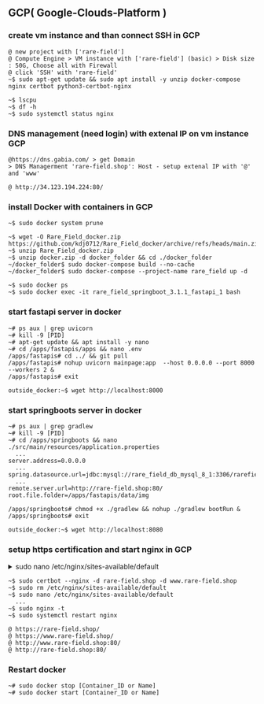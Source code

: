 ## GCP( Google-Clouds‐Platform )

### create vm instance and than connect SSH in GCP
```
@ new project with ['rare-field']
@ Compute Engine > VM instance with ['rare-field'] (basic) > Disk size : 50G, Choose all with Firewall
@ click 'SSH' with 'rare-field'
~$ sudo apt-get update && sudo apt install -y unzip docker-compose nginx certbot python3-certbot-nginx

~$ lscpu
~$ df -h
~$ sudo systemctl status nginx
```

### DNS management (need login) with extenal IP on vm instance GCP
```
@https://dns.gabia.com/ > get Domain 
> DNS Managerment 'rare-field.shop': Host - setup extenal IP with '@' and 'www' 

@ http://34.123.194.224:80/
```

### install Docker with containers in GCP
```
~$ sudo docker system prune

~$ wget -O Rare_Field_docker.zip https://github.com/kdj0712/Rare_Field_docker/archive/refs/heads/main.zip
~$ unzip Rare_Field_docker.zip
~$ unzip docker.zip -d docker_folder && cd ./docker_folder
~/docker_folder$ sudo docker-compose build --no-cache
~/docker_folder$ sudo docker-compose --project-name rare_field up -d

~$ sudo docker ps
~$ sudo docker exec -it rare_field_springboot_3.1.1_fastapi_1 bash
```

### start fastapi server in docker
```
~# ps aux | grep uvicorn 
~# kill -9 [PID]
~# apt-get update && apt install -y nano
~# cd /apps/fastapis/apps && nano .env
/apps/fastapis# cd ../ && git pull
/apps/fastapis# nohup uvicorn mainpage:app  --host 0.0.0.0 --port 8000 --workers 2 & 
/apps/fastapis# exit

outside_docker:~$ wget http://localhost:8000
```

### start springboots server in docker
```
~# ps aux | grep gradlew 
~# kill -9 [PID]
~# cd /apps/springboots && nano ./src/main/resources/application.properties
  ...
server.address=0.0.0.0
  ...
spring.datasource.url=jdbc:mysql://rare_field_db_mysql_8_1:3306/rarefield
  ...
remote.server.url=http://rare-field.shop:80/       
root.file.folder=/apps/fastapis/data/img   

/apps/springboots# chmod +x ./gradlew && nohup ./gradlew bootRun &
/apps/springboots# exit

outside_docker:~$ wget http://localhost:8080
```

### setup https certification and start nginx in GCP
<details>

<summary>sudo nano /etc/nginx/sites-available/default</summary>

    server {
        listen 80;
        server_name rare-field.shop www.rare-field.shop;
        #return 301 https://$server_name$request_uri; # Redirect all HTTP requests to HTTPS
        location / {
            proxy_pass http://localhost:8000; # Forward all requests to localhost:8000
            proxy_set_header Host $host; # Pass the current host and port
            proxy_set_header X-Real-IP $remote_addr; # Pass the client's real IP
            proxy_set_header X-Forwarded-For $proxy_add_x_forwarded_for; # Pass the real user IP read by the proxy or load balancer
            proxy_set_header X-Forwarded-Proto $scheme; # The protocol being used (http or https)
        }
    }

    server {
        # SSL configuration
        listen 443 ssl;
        server_name rare-field.shop www.rare-field.shop;

        ssl_certificate /etc/letsencrypt/live/rare-field.shop/fullchain.pem; # Certificate path
        ssl_certificate_key /etc/letsencrypt/live/rare-field.shop/privkey.pem; # Key path

        ssl_session_cache shared:SSL:1m;
        ssl_session_timeout 10m;
        ssl_ciphers HIGH:!aNULL:!MD5;
        ssl_prefer_server_ciphers on;

        location / {
            proxy_pass http://localhost:8080; # Forward requests to the WAS running in Docker
            proxy_set_header Host $host;
            proxy_set_header X-Real-IP $remote_addr;
            proxy_set_header X-Forwarded-For $proxy_add_x_forwarded_for;
            proxy_set_header X-Forwarded-Proto $scheme;
        }
    }

</details>

```
~$ sudo certbot --nginx -d rare-field.shop -d www.rare-field.shop
~$ sudo rm /etc/nginx/sites-available/default
~$ sudo nano /etc/nginx/sites-available/default
  ... 
~$ sudo nginx -t
~$ sudo systemctl restart nginx

@ https://rare-field.shop/
@ https://www.rare-field.shop/
@ http://www.rare-field.shop:80/
@ http://rare-field.shop:80/
```


### Restart docker
```
~# sudo docker stop [Container_ID or Name]
~# sudo docker start [Container_ID or Name]
```
